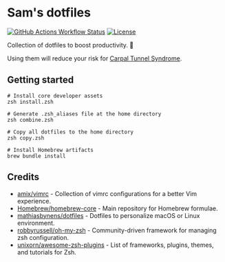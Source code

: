 # Sam's dotfiles

[![GitHub Actions Workflow Status](https://img.shields.io/github/actions/workflow/status/huangsam/dotfiles/ci.yml)](https://github.com/huangsam/dotfiles/actions)
[![License](https://img.shields.io/github/license/huangsam/dotfiles)](https://github.com/huangsam/dotfiles/blob/main/LICENSE)

Collection of dotfiles to boost productivity. :rocket:

Using them will reduce your risk for [Carpal Tunnel Syndrome](https://orthoinfo.aaos.org/en/diseases--conditions/carpal-tunnel-syndrome/).

## Getting started

```shell
# Install core developer assets
zsh install.zsh

# Generate .zsh_aliases file at the home directory
zsh combine.zsh

# Copy all dotfiles to the home directory
zsh copy.zsh

# Install Homebrew artifacts
brew bundle install
```

## Credits

- [amix/vimrc](https://github.com/amix/vimrc) - Collection of vimrc configurations for a better Vim experience.
- [Homebrew/homebrew-core](https://github.com/Homebrew/homebrew-core) - Main repository for Homebrew formulae.
- [mathiasbynens/dotfiles](https://github.com/mathiasbynens/dotfiles) - Dotfiles to personalize macOS or Linux environment.
- [robbyrussell/oh-my-zsh](https://github.com/robbyrussell/oh-my-zsh) - Community-driven framework for managing zsh configuration.
- [unixorn/awesome-zsh-plugins](https://github.com/unixorn/awesome-zsh-plugins) - List of frameworks, plugins, themes, and tutorials for Zsh.
